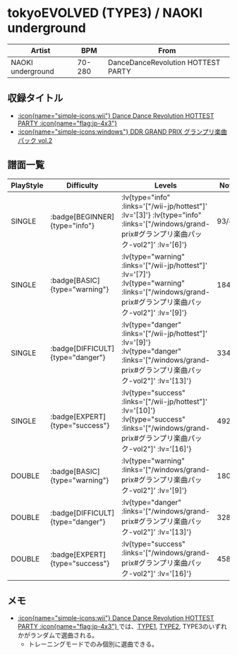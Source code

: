 # tokyoEVOLVED (TYPE3) / NAOKI underground

|Artist|BPM|From|
|------|---|----|
|NAOKI underground|70-280|DanceDanceRevolution HOTTEST PARTY|

## 収録タイトル

- [ :icon{name="simple-icons:wii"} Dance Dance Revolution HOTTEST PARTY :icon{name="flag:jp-4x3"} ](/wii-jp/hottest)
- [ :icon{name="simple-icons:windows"} DDR GRAND PRIX グランプリ楽曲パック vol.2](/windows/grand-prix#グランプリ楽曲パック-vol2)

## 譜面一覧

|PlayStyle|Difficulty|Levels|Notes|Movie|
|---------|----------|------|-----|-----|
|SINGLE| :badge[BEGINNER]{type="info"} | :lv{type="info" :links='["/wii-jp/hottest"]' :lv='[3]'}  :lv{type="info" :links='["/windows/grand-prix#グランプリ楽曲パック-vol2"]' :lv='[6]'} |93/4||
|SINGLE| :badge[BASIC]{type="warning"} | :lv{type="warning" :links='["/wii-jp/hottest"]' :lv='[7]'}  :lv{type="warning" :links='["/windows/grand-prix#グランプリ楽曲パック-vol2"]' :lv='[9]'} |184/9||
|SINGLE| :badge[DIFFICULT]{type="danger"} | :lv{type="danger" :links='["/wii-jp/hottest"]' :lv='[9]'}  :lv{type="danger" :links='["/windows/grand-prix#グランプリ楽曲パック-vol2"]' :lv='[13]'} |334/15||
|SINGLE| :badge[EXPERT]{type="success"} | :lv{type="success" :links='["/wii-jp/hottest"]' :lv='[10]'}  :lv{type="success" :links='["/windows/grand-prix#グランプリ楽曲パック-vol2"]' :lv='[16]'} |492/6||
|DOUBLE| :badge[BASIC]{type="warning"} | :lv{type="warning" :links='["/windows/grand-prix#グランプリ楽曲パック-vol2"]' :lv='[9]'} |180/9||
|DOUBLE| :badge[DIFFICULT]{type="danger"} | :lv{type="danger" :links='["/windows/grand-prix#グランプリ楽曲パック-vol2"]' :lv='[13]'} |328/11||
|DOUBLE| :badge[EXPERT]{type="success"} | :lv{type="success" :links='["/windows/grand-prix#グランプリ楽曲パック-vol2"]' :lv='[16]'} |458/7||

## メモ

- [ :icon{name="simple-icons:wii"} Dance Dance Revolution HOTTEST PARTY :icon{name="flag:jp-4x3"} ](/wii-jp/hottest)では、[TYPE1](/wii-jp/hottest/tokyoevolved-type1), [TYPE2](/wii-jp/hottest/tokyoevolved-type2), TYPE3のいずれかがランダムで選曲される。
  - トレーニングモードでのみ個別に選曲できる。

